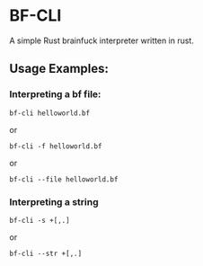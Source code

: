 # BF-CLI 

A simple Rust brainfuck interpreter written in rust.

## Usage Examples:

### Interpreting a bf file:

`bf-cli helloworld.bf`

or

`bf-cli -f helloworld.bf`

or 

`bf-cli --file helloworld.bf`

### Interpreting a string

`bf-cli -s +[,.]`

or

`bf-cli --str +[,.]`

